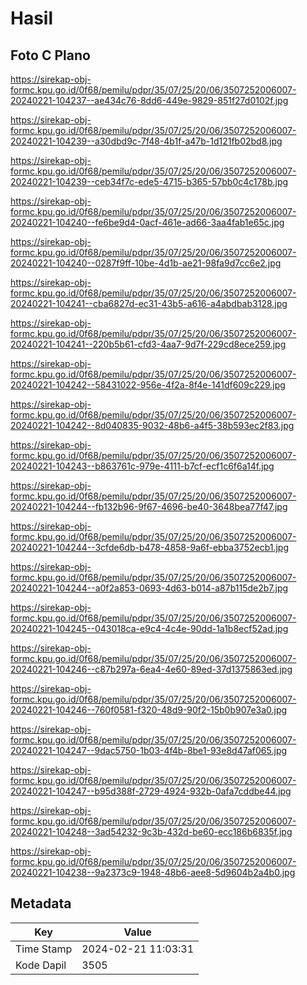 # Hasil

## Foto C Plano

https://sirekap-obj-formc.kpu.go.id/0f68/pemilu/pdpr/35/07/25/20/06/3507252006007-20240221-104237--ae434c76-8dd6-449e-9829-851f27d0102f.jpg

https://sirekap-obj-formc.kpu.go.id/0f68/pemilu/pdpr/35/07/25/20/06/3507252006007-20240221-104239--a30dbd9c-7f48-4b1f-a47b-1d121fb02bd8.jpg

https://sirekap-obj-formc.kpu.go.id/0f68/pemilu/pdpr/35/07/25/20/06/3507252006007-20240221-104239--ceb34f7c-ede5-4715-b365-57bb0c4c178b.jpg

https://sirekap-obj-formc.kpu.go.id/0f68/pemilu/pdpr/35/07/25/20/06/3507252006007-20240221-104240--fe6be9d4-0acf-461e-ad66-3aa4fab1e65c.jpg

https://sirekap-obj-formc.kpu.go.id/0f68/pemilu/pdpr/35/07/25/20/06/3507252006007-20240221-104240--0287f9ff-10be-4d1b-ae21-98fa9d7cc6e2.jpg

https://sirekap-obj-formc.kpu.go.id/0f68/pemilu/pdpr/35/07/25/20/06/3507252006007-20240221-104241--cba6827d-ec31-43b5-a616-a4abdbab3128.jpg

https://sirekap-obj-formc.kpu.go.id/0f68/pemilu/pdpr/35/07/25/20/06/3507252006007-20240221-104241--220b5b61-cfd3-4aa7-9d7f-229cd8ece259.jpg

https://sirekap-obj-formc.kpu.go.id/0f68/pemilu/pdpr/35/07/25/20/06/3507252006007-20240221-104242--58431022-956e-4f2a-8f4e-141df609c229.jpg

https://sirekap-obj-formc.kpu.go.id/0f68/pemilu/pdpr/35/07/25/20/06/3507252006007-20240221-104242--8d040835-9032-48b6-a4f5-38b593ec2f83.jpg

https://sirekap-obj-formc.kpu.go.id/0f68/pemilu/pdpr/35/07/25/20/06/3507252006007-20240221-104243--b863761c-979e-4111-b7cf-ecf1c6f6a14f.jpg

https://sirekap-obj-formc.kpu.go.id/0f68/pemilu/pdpr/35/07/25/20/06/3507252006007-20240221-104244--fb132b96-9f67-4696-be40-3648bea77f47.jpg

https://sirekap-obj-formc.kpu.go.id/0f68/pemilu/pdpr/35/07/25/20/06/3507252006007-20240221-104244--3cfde6db-b478-4858-9a6f-ebba3752ecb1.jpg

https://sirekap-obj-formc.kpu.go.id/0f68/pemilu/pdpr/35/07/25/20/06/3507252006007-20240221-104244--a0f2a853-0693-4d63-b014-a87b115de2b7.jpg

https://sirekap-obj-formc.kpu.go.id/0f68/pemilu/pdpr/35/07/25/20/06/3507252006007-20240221-104245--043018ca-e9c4-4c4e-90dd-1a1b8ecf52ad.jpg

https://sirekap-obj-formc.kpu.go.id/0f68/pemilu/pdpr/35/07/25/20/06/3507252006007-20240221-104246--c87b297a-6ea4-4e60-89ed-37d1375863ed.jpg

https://sirekap-obj-formc.kpu.go.id/0f68/pemilu/pdpr/35/07/25/20/06/3507252006007-20240221-104246--760f0581-f320-48d9-90f2-15b0b907e3a0.jpg

https://sirekap-obj-formc.kpu.go.id/0f68/pemilu/pdpr/35/07/25/20/06/3507252006007-20240221-104247--9dac5750-1b03-4f4b-8be1-93e8d47af065.jpg

https://sirekap-obj-formc.kpu.go.id/0f68/pemilu/pdpr/35/07/25/20/06/3507252006007-20240221-104247--b95d388f-2729-4924-932b-0afa7cddbe44.jpg

https://sirekap-obj-formc.kpu.go.id/0f68/pemilu/pdpr/35/07/25/20/06/3507252006007-20240221-104248--3ad54232-9c3b-432d-be60-ecc186b6835f.jpg

https://sirekap-obj-formc.kpu.go.id/0f68/pemilu/pdpr/35/07/25/20/06/3507252006007-20240221-104238--9a2373c9-1948-48b6-aee8-5d9604b2a4b0.jpg


## Metadata

| Key        | Value               |
| ---------- | ------------------- |
| Time Stamp | 2024-02-21 11:03:31 |
| Kode Dapil | 3505                |



